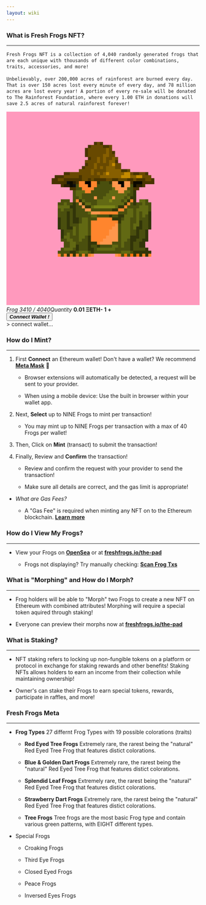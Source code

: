 ```yaml
---
layout: wiki
---
```


<title>freshfrogs.io/wiki 🍀</title>

### What is Fresh Frogs NFT?

---

<desc id="description">

    Fresh Frogs NFT is a collection of 4,040 randomly generated frogs that are each unique with thousands of different color combinations, traits, accessories, and more!

    Unbelievably, over 200,000 acres of rainforest are burned every day. That is over 150 acres lost every minute of every day, and 78 million acres are lost every year! A portion of every re-sale will be donated to The Rainforest Foundation, where every 1.00 ETH in donations will save 2.5 acres of natural rainforest forever!

</desc>

<div class="minting-display">
    <div>
        <div id="mintingTray" class="mintingTray">
            <div class="frog-tray" id="frog-tray-1"><img id="display-frog" class="frog_img" src="../frog/3410.png"></div>
            <div id="display-table">
                <i class="label_name">Frog 3410 / 4040</i><i class="label_price">Quantity</i>
                <b class="frog_name">0.01 ΞETH</b><b class="frog_price"><b id="remove-frog">-</b> <b id="quant-frog">1</b> <a id="add-frog"><b>+</b></a></b>
            </div>
        </div>
        <button id="mint-button" class="button" onclick="connect()"><b><i>Connect Wallet !</i></b></button>
        <div id="minting-console" class="minting-console">
            > connect wallet...
        </div>
    </div>
</div>

### How do I Mint?

---

1. First **Connect** an Ethereum wallet! Don't have a wallet? We recommend **[Meta Mask](https://metamask.io/download/)** 🦊

    - Browser extensions will automatically be detected, a request will be sent to your provider.
    
    - When using a mobile device: Use the built in browser within your wallet app.

2. Next, **Select** up to NINE Frogs to mint per transaction!

    - You may mint up to NINE Frogs per transaction with a max of 40 Frogs per wallet!

3. Then, Click on **Mint** (transact) to submit the transaction!

4. Finally, Review and **Confirm** the transaction!

    - Review and confirm the request with your provider to send the transaction!

    - Make sure all details are correct, and the gas limit is appropriate!

- _What are Gas Fees?_

    - A "Gas Fee" is required when minting any NFT on to the Ethereum blockchain. **[Learn more](https://www.investopedia.com/terms/g/gas-ethereum.asp)**


### How do I View My Frogs?

---

- View your Frogs on **[OpenSea](https://opensea.io/account)** or at **[freshfrogs.io/the-pad](https://freshfrogs.io/the-pad)**

    - Frogs not displaying? Try manually checking: **[Scan Frog Txs]()**

<div id="owned-frogs" class="owned_frogs"></div>


### What is "Morphing" and How do I Morph?

---

- Frog holders will be able to "Morph" two Frogs to create a new NFT on Ethereum with combined attributes! Morphing will require a special token aquired through staking!

- Everyone can preview their morphs now at **[freshfrogs.io/the-pad](https://freshfrogs.io/the-pad)**


### What is Staking?

---

- NFT staking refers to locking up non-fungible tokens on a platform or protocol in exchange for staking rewards and other benefits! Staking NFTs allows holders to earn an income from their collection while maintaining ownership!

- Owner's can stake their Frogs to earn special tokens, rewards, participate in raffles, and more!


### Fresh Frogs Meta

---

- **Frog Types** 27 differnt Frog Types with 19 possible colorations (traits)

    - **Red Eyed Tree Frogs** Extremely rare, the rarest being the "natural" Red Eyed Tree Frog that features distict colorations.

    - **Blue & Golden Dart Frogs** Extremely rare, the rarest being the "natural" Red Eyed Tree Frog that features distict colorations.

    - **Splendid Leaf Frogs** Extremely rare, the rarest being the "natural" Red Eyed Tree Frog that features distict colorations.

    - **Strawberry Dart Frogs** Extremely rare, the rarest being the "natural" Red Eyed Tree Frog that features distict colorations.

    - **Tree Frogs** Tree frogs are the most basic Frog type and contain various green patterns, with EIGHT different types.

- Special Frogs

    - Croaking Frogs

    - Third Eye Frogs

    - Closed Eyed Frogs

    - Peace Frogs

    - Inversed Eyes Frogs